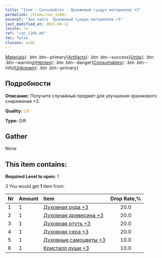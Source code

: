 ```yaml
---
title: "Item - Consumables - Оранжевый сундук материалов +3"
permalink: /Items/con_1266/
excerpt: "Эра хаоса  Оранжевый сундук материалов +3"
last_modified_at: 2021-04-11
locale: ru
ref: "con_1266.md"
toc: false
classes: wide
---
```

 [Materials](/ru/Items/){: .btn .btn--primary}[Artifacts](/ru/Items/Artifacts/){: .btn .btn--success}[Units](/ru/Items/Units/){: .btn .btn--warning}[Heroes](/ru/Items/Heroes/){: .btn .btn--danger}[Consumables](/ru/Items/Consumables/){: .btn .btn--info}[Unknown](/ru/Items/Unknown/){: .btn .btn--primary}

## Подробности
 **Описание:** Получите случайный предмет для улучшения оранжевого снаряжения +3.

 **Quality:** <span style="color: #FF8C00">OK</span>

 **Type:** Gift

## Gather

  None

## This item contains:

 **Required Level to open:** 1

 3 You would get **1** item  from:

  | Nr | Amount |     Item    | Drop Rate,% |
  |:---|:-------|:------------|:---------:|
  | 1 | 1 | [Духовная руда +3](/ru/Items/mat_82/) | 20.0 | 
  | 2 | 1 | [Духовная древесина +3](/ru/Items/mat_83/) | 20.0 | 
  | 3 | 1 | [Духовная ртуть +3](/ru/Items/mat_84/) | 20.0 | 
  | 4 | 1 | [Духовная сера +3](/ru/Items/mat_85/) | 20.0 | 
  | 5 | 1 | [Духовные самоцветы +3](/ru/Items/mat_86/) | 10.0 | 
  | 6 | 1 | [Кристалл души +3](/ru/Items/mat_87/) | 10.0 | 
